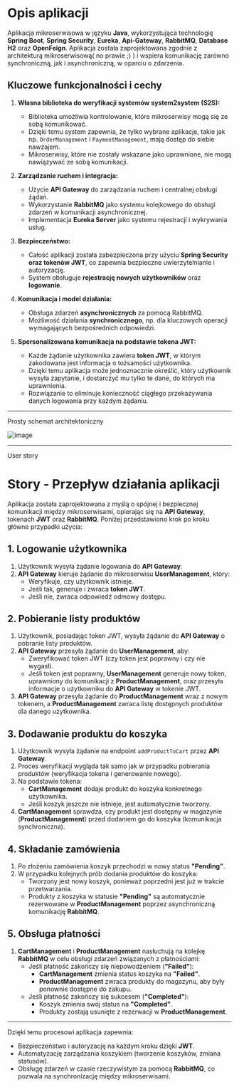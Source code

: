 # Opis aplikacji

Aplikacja mikroserwisowa w języku **Java**, wykorzystująca technologię **Spring Boot**, **Spring Security**, **Eureka**, **Api-Gateway**, **RabbitMQ**, **Database H2** oraz **OpenFeign**. Aplikacja została zaprojektowana zgodnie z architekturą mikroserwisową( no prawie ;) ) i wspiera komunikację zarówno synchroniczną, jak i asynchroniczną, w oparciu o zdarzenia.

## Kluczowe funkcjonalności i cechy

1. **Własna biblioteka do weryfikacji systemów system2system (S2S):**  
   - Biblioteka umożliwia kontrolowanie, które mikroserwisy mogą się ze sobą komunikować.  
   - Dzięki temu system zapewnia, że tylko wybrane aplikacje, takie jak np. `OrderManagement` i `PaymentManagement`, mają dostęp do siebie nawzajem.  
   - Mikroserwisy, które nie zostały wskazane jako uprawnione, nie mogą nawiązywać ze sobą komunikacji.

2. **Zarządzanie ruchem i integracja:**
   - Użycie **API Gateway** do zarządzania ruchem i centralnej obsługi żądań.
   - Wykorzystanie **RabbitMQ** jako systemu kolejkowego do obsługi zdarzeń w komunikacji asynchronicznej.
   - Implementacja **Eureka Server** jako systemu rejestracji i wykrywania usług.

3. **Bezpieczeństwo:**
   - Całość aplikacji została zabezpieczona przy użyciu **Spring Security oraz tokenów JWT**, co zapewnia bezpieczne uwierzytelnianie i autoryzację.
   - System obsługuje **rejestrację nowych użytkowników** oraz **logowanie**.

4. **Komunikacja i model działania:**
   - Obsługa zdarzeń **asynchronicznych** za pomocą RabbitMQ.
   - Możliwość działania **synchronicznego**, np. dla kluczowych operacji wymagających bezpośrednich odpowiedzi.

5. **Spersonalizowana komunikacja na podstawie tokena JWT:**  
   - Każde żądanie użytkownika zawiera **token JWT**, w którym zakodowana jest informacja o tożsamości użytkownika.  
   - Dzięki temu aplikacja może jednoznacznie określić, który użytkownik wysyła zapytanie, i dostarczyć mu tylko te dane, do których ma uprawnienia.  
   - Rozwiązanie to eliminuje konieczność ciągłego przekazywania danych logowania przy każdym żądaniu.

---

Prosty schemat architektoniczny

   ![image](https://github.com/user-attachments/assets/c7696dfa-4d1d-4ec5-adcd-d428bbe284bb)

---

User story

# Story - Przepływ działania aplikacji

Aplikacja została zaprojektowana z myślą o spójnej i bezpiecznej komunikacji między mikroserwisami, opierając się na **API Gateway**, tokenach **JWT** oraz **RabbitMQ**. Poniżej przedstawiono krok po kroku główne przypadki użycia:

## 1. Logowanie użytkownika
1. Użytkownik wysyła żądanie logowania do **API Gateway**.  
2. **API Gateway** kieruje żądanie do mikroserwisu **UserManagement**, który:
   - Weryfikuje, czy użytkownik istnieje.  
   - Jeśli tak, generuje i zwraca **token JWT**.  
   - Jeśli nie, zwraca odpowiedź odmowy dostępu.  

## 2. Pobieranie listy produktów
1. Użytkownik, posiadając token JWT, wysyła żądanie do **API Gateway** o pobranie listy produktów.  
2. **API Gateway** przesyła żądanie do **UserManagement**, aby:
   - Zweryfikować token JWT (czy token jest poprawny i czy nie wygasł).  
   - Jeśli token jest poprawny, **UserManagement** generuje nowy token, uprawniony do komunikacji z **ProductManagement**, oraz przesyła informacje o użytkowniku do **API Gateway** w tokenie JWT.  
3. **API Gateway** przesyła żądanie do **ProductManagement** wraz z nowym tokenem, a **ProductManagement** zwraca listę dostępnych produktów dla danego użytkownika.

## 3. Dodawanie produktu do koszyka
1. Użytkownik wysyła żądanie na endpoint `addProductToCart` przez **API Gateway**.  
2. Proces weryfikacji wygląda tak samo jak w przypadku pobierania produktów (weryfikacja tokena i generowanie nowego).  
3. Na podstawie tokena:
   - **CartManagement** dodaje produkt do koszyka konkretnego użytkownika.  
   - Jeśli koszyk jeszcze nie istnieje, jest automatycznie tworzony.  
4. **CartManagement** sprawdza, czy produkt jest dostępny w magazynie (**ProductManagement**) przed dodaniem go do koszyka (komunikacja synchroniczna).

## 4. Składanie zamówienia
1. Po złożeniu zamówienia koszyk przechodzi w nowy status **"Pending"**.  
2. W przypadku kolejnych prób dodania produktów do koszyka:
   - Tworzony jest nowy koszyk, ponieważ poprzedni jest już w trakcie przetwarzania.  
   - Produkty z koszyka w statusie **"Pending"** są automatycznie rezerwowane w **ProductManagement** poprzez asynchroniczną komunikację **RabbitMQ**.

## 5. Obsługa płatności
1. **CartManagement** i **ProductManagement** nasłuchują na kolejkę **RabbitMQ** w celu obsługi zdarzeń związanych z płatnościami:
   - Jeśli płatność zakończy się niepowodzeniem (**"Failed"**):
     - **CartManagement** zmienia status koszyka na **"Failed"**.
     - **ProductManagement** zwraca produkty do magazynu, aby były ponownie dostępne do zakupu.  
   - Jeśli płatność zakończy się sukcesem (**"Completed"**):
     - Koszyk zmienia swój status na **"Completed"**.
     - Produkty zostają usunięte z rezerwacji w **ProductManagement**.

---

Dzięki temu procesowi aplikacja zapewnia:
- Bezpieczeństwo i autoryzację na każdym kroku dzięki **JWT**.  
- Automatyzację zarządzania koszykiem (tworzenie koszyków, zmiana statusów).  
- Obsługę zdarzeń w czasie rzeczywistym za pomocą **RabbitMQ**, co pozwala na synchronizację między mikroserwisami.  

